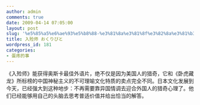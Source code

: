 ```yaml
---
author: admin
comments: true
date: 2009-04-14 07:05:00
layout: post
slug: '%e5%85%a5%e6%ae%93%e5%b8%88-%e3%81%8a%e3%81%8f%e3%82%8a%e3%81%b3%e3%81%a8'
title: 入殓师 おくりびと
wordpress_id: 181
categories:
- 蛋疼的事
---
```


《入殓师》能获得奥斯卡最佳外语片，绝不仅是因为美国人的猎奇，它和《卧虎藏龙》所标榜的中国神秘主义的不可理喻文化特质的卖点完全不同。日本文化发展到今天，已经强大到这种地步：不再需要靠异国情调去迎合外国人的猎奇心理了。他们已经能够用自己的头脑去思考普适价值并给出恰当的解答。
